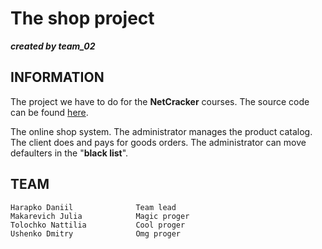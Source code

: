 # The shop project
***created by team_02***


## INFORMATION

The project we have to do for the **NetCracker** courses.
The source code can be found [here](https://github.com/NCMINSKTRAININGS/team_02).

The online shop system. The administrator manages the product catalog. The client does and pays for goods orders. The administrator can move defaulters in the "**black list**".


## TEAM

    Harapko Daniil              Team lead
    Makarevich Julia            Magic proger
    Tolochko Nattilia           Cool proger
    Ushenko Dmitry              Omg proger